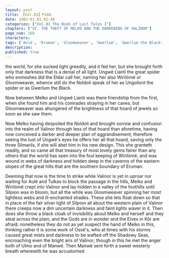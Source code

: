 ```yaml
---
layout: post
title: 【Vol.01】P168.
date: 1983-01-01 02:48
categories: ["Vol.01 The Book of Lost Tales I"]
chapters: ["VI. THE THEFT OF MELKO AND THE DARKENING OF VALINOR"]
page_num: 168
characters: 
tags: ['Aulë', 'Eruman', 'Gloomweaver', 'Gwerlum', 'Gwerlum the Black', 'Kôr', 'Manwë', 'Melko', 'Noldoli', 'Ossë', 'Silmarils', 'Silpion', 'Tulkas']
description: 
published: true
---
```


<p style="text-indent: 0;">
the world, for she sucked light greedily, and it fed her, but she brought forth only that darkness that is a denial of all light. Ungwë Lianti the great spider who enmeshes did the Eldar call her, naming her also Wirilómë or Gloomweaver, whence still do the Noldoli speak of her as Ungoliont the spider or as Gwerlum the Black.
</p>

Now between Melko and Ungwë Lianti was there friendship from the first, when she found him and his comrades straying in her caves, but Gloomweaver was ahungered of the brightness of that hoard of jewels so soon as she saw them.

Now Melko having despoiled the Noldoli and brought sorrow and confusion into the realm of Valinor through less of that hoard than aforetime, having now conceived a darker and deeper plan of aggrandisement; therefore seeing the lust of Ungwë's eyes he offers her all that hoard, saving only the three Silmarils, if she will abet him in his new design. This she granteth readily, and so came all that treasury of most lovely gems fairer than any others that the world has seen into the foul keeping of Wirilómë, and was wound in webs of darkness and hidden deep in the caverns of the eastern slopes of the great hills that are the southern boundary of Eruman.

Deeming that now is the time to strike while Valinor is yet in uproar nor waiting for Aulë and Tulkas to block the passage in the hills, Melko and Wirilómë crept into Valinor and lay hidden in a valley of the foothills until Silpion was in bloom; but all the while was Gloomweaver spinning her most lightless webs and ill-enchanted shades. These she lets float down so that in place of the fair silver light of Silpion all about the western plain of Valinor there creeps now a dim uncertain darkness and faint lights waver in it. Then does she throw a black cloak of invisibility about Melko and herself and they steal across the plain, and the Gods are in wonder and the Elves in Kôr are afraid; nonetheless they do not as yet suspect the hand of Melko in this, thinking rather it is some work of Ossë's, who at times with his storms caused great mists and darkness to be wafted off the Shadowy Seas, encroaching even the bright airs of Valinor; though in this he met the anger both of Ulmo and of Manwë. Then Manwë sent forth a sweet westerly breath wherewith he was accustomed

